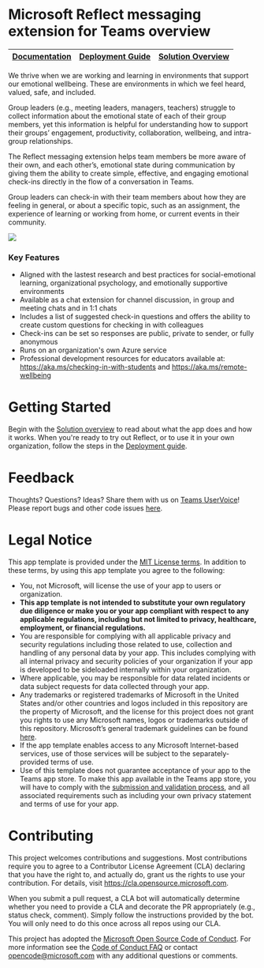 # Microsoft Reflect messaging extension for Teams overview

| [Documentation](https://github.com/OfficeDev/Microsoft-Teams-App-Reflect/wiki) | [Deployment Guide](https://github.com/OfficeDev/Microsoft-Teams-App-Reflect/wiki/Reflect-Deployment-Guide) | [Solution Overview](https://github.com/OfficeDev/Microsoft-Teams-App-Reflect/wiki/Architecture-&-Solution-Overview) |
| ----------- | ----------- | ----------- |

We thrive when we are working and learning in environments that support our emotional wellbeing. These are environments in which we feel heard, valued, safe, and included.

Group leaders (e.g., meeting leaders, managers, teachers) struggle to collect information about the emotional state of each of their group members, yet this information is helpful for understanding how to support their groups’ engagement, productivity, collaboration, wellbeing, and intra-group relationships.

The Reflect messaging extension helps team members be more aware of their own, and each other’s, emotional state during communication by giving them the ability to create simple, effective, and engaging emotional check-ins directly in the flow of a conversation in Teams. 

Group leaders can check-in with their team members about how they are feeling in general, or about a specific topic, such as an assignment, the experience of learning or working from home, or current events in their community.

![](https://github.com/OfficeDev/Microsoft-Teams-App-Reflect/blob/main/images/Responding%20to%20a%20reflect%20poll%20method%201.png)

### Key Features ###
- Aligned with the lastest research and best practices for social-emotional learning, organizational psychology, and emotionally supportive environments
- Available as a chat extension for channel discussion, in group and meeting chats and in 1:1 chats
- Includes a list of suggested check-in questions and offers the ability to create custom questions for checking in with colleagues
- Check-ins can be set so responses are public, private to sender, or fully anonymous  
- Runs on an organization's own Azure service
- Professional development resources for educators available at: https://aka.ms/checking-in-with-students and https://aka.ms/remote-wellbeing

# Getting Started #
Begin with the [Solution overview](https://github.com/OfficeDev/Microsoft-Teams-App-Reflect/wiki/Architecture-&-Solution-Overview) to read about what the app does and how it works.
When you're ready to try out Reflect, or to use it in your own organization, follow the steps in the [Deployment guide](https://github.com/OfficeDev/Microsoft-Teams-App-Reflect/wiki/Reflect-Deployment-Guide).

# Feedback #
Thoughts? Questions? Ideas? Share them with us on [Teams UserVoice](https://microsoftteams.uservoice.com/forums/555103-public)!
Please report bugs and other code issues [here](https://github.com/OfficeDev/Microsoft-Teams-App-Reflect/issues/new).

# Legal Notice #
This app template is provided under the [MIT License terms](https://github.com/OfficeDev/Microsoft-Teams-App-Reflect/blob/main/LICENSE).  In addition to these terms, by using this app template you agree to the following:
- You, not Microsoft, will license the use of your app to users or organization. 
- **This app template is not intended to substitute your own regulatory due diligence or make you or your app compliant with respect to any applicable regulations, including but not limited to privacy, healthcare, employment, or financial regulations.**
- You are responsible for complying with all applicable privacy and security regulations including those related to use, collection and handling of any personal data by your app.  This includes complying with all internal privacy and security policies of your organization if your app is developed to be sideloaded internally within your organization. 
- Where applicable, you may be responsible for data related incidents or data subject requests for data collected through your app.
- Any trademarks or registered trademarks of Microsoft in the United States and/or other countries and logos included in this repository are the property of Microsoft, and the license for this project does not grant you rights to use any Microsoft names, logos or trademarks outside of this repository.  Microsoft’s general trademark guidelines can be found [here](https://www.microsoft.com/en-us/legal/intellectualproperty/trademarks/usage/general).
- If the app template enables access to any Microsoft Internet-based services, use of those services will be subject to the separately-provided terms of use.
- Use of this template does not guarantee acceptance of your app to the Teams app store.  To make this app available in the Teams app store, you will have to comply with the [submission and validation process](https://docs.microsoft.com/en-us/microsoftteams/platform/concepts/deploy-and-publish/appsource/publish), and all associated requirements such as including your own privacy statement and terms of use for your app.

# Contributing #

This project welcomes contributions and suggestions.  Most contributions require you to agree to a Contributor License Agreement (CLA) declaring that you have the right to, and actually do, grant us the rights to use your contribution. For details, visit https://cla.opensource.microsoft.com.

When you submit a pull request, a CLA bot will automatically determine whether you need to provide
a CLA and decorate the PR appropriately (e.g., status check, comment). Simply follow the instructions
provided by the bot. You will only need to do this once across all repos using our CLA.

This project has adopted the [Microsoft Open Source Code of Conduct](https://opensource.microsoft.com/codeofconduct/).
For more information see the [Code of Conduct FAQ](https://opensource.microsoft.com/codeofconduct/faq/) or
contact [opencode@microsoft.com](mailto:opencode@microsoft.com) with any additional questions or comments.

